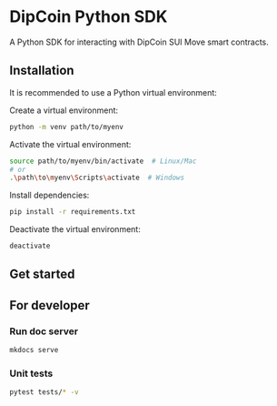 # DipCoin Python SDK

A Python SDK for interacting with DipCoin SUI Move smart contracts.

## Installation

It is recommended to use a Python virtual environment:

Create a virtual environment:
```bash
python -m venv path/to/myenv
```

Activate the virtual environment:
```bash
source path/to/myenv/bin/activate  # Linux/Mac
# or
.\path\to\myenv\Scripts\activate  # Windows
```

Install dependencies:
```bash
pip install -r requirements.txt
```

Deactivate the virtual environment:
```bash
deactivate
```

## Get started

## For developer

### Run doc server

```bash
mkdocs serve
```

### Unit tests

```bash
pytest tests/* -v
```